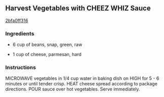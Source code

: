 ## Harvest Vegetables with CHEEZ WHIZ Sauce

[2bfa0ff316](http://www.kraftrecipes.com/recipes/harvest-vegetables-cheez-whiz-sauce-84696.aspx)

### Ingredients

 - 6 cup of beans, snap, green, raw

 - 1 cup of cheese, parmesan, hard

### Instructions

MICROWAVE vegetables in 1/4 cup water in baking dish on HIGH for 5 - 6 minutes or until tender crisp. HEAT cheese spread according to package directions. POUR sauce over hot vegetables. Serve immediately.